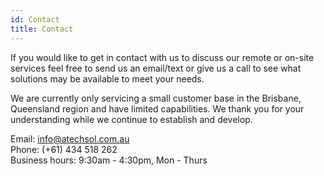 ```yaml
---
id: Contact
title: Contact
---
```


If you would like to get in contact with us to discuss our remote or on-site services feel free to send us an email/text or give us a call to see what solutions may be available to meet your needs.

We are currently only servicing a small customer base in the Brisbane, Queensland region and have limited capabilities. We thank you for your understanding while we continue to establish and develop.

Email: info@atechsol.com.au<br/>
Phone: (+61) 434 518 262<br/>
Business hours: 9:30am - 4:30pm, Mon - Thurs
